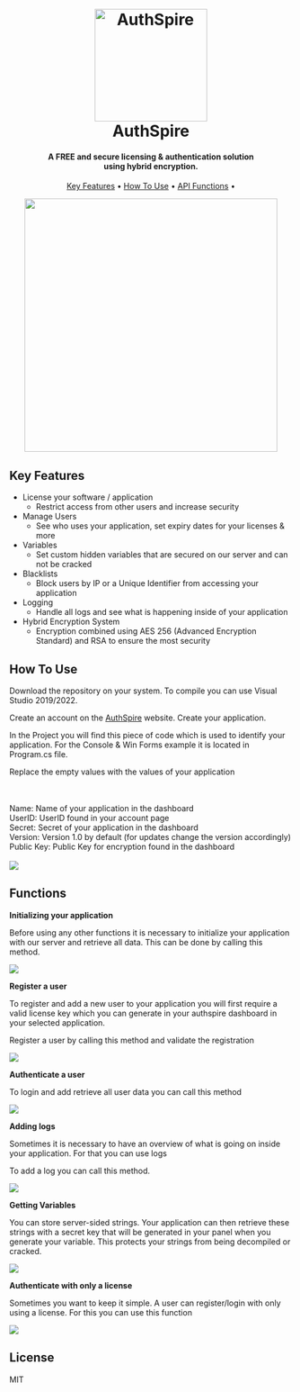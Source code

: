 
<h1 align="center">
  <br>
  <a href="https://authspire.com"><img src="https://i.ibb.co/KxvFZ5B/logo.png" alt="AuthSpire" width="200"></a>
  <br>
  AuthSpire
  <br>
</h1>

<h4 align="center">A FREE and secure licensing & authentication solution<br>using hybrid encryption.</h4>

<p align="center">
  <a href="#key-features">Key Features</a> •
  <a href="#how-to-use">How To Use</a> •
  <a href="#functions">API Functions</a> •
</p>

<div align="center">
    <img src="https://media.giphy.com/media/V6v60D0r4St0xXNJqo/giphy.gif" width="450"> 
</div>


## Key Features

* License your software / application
  - Restrict access from other users and increase security
* Manage Users
  - See who uses your application, set expiry dates for your licenses & more
* Variables
  - Set custom hidden variables that are secured on our server and can not be cracked
* Blacklists
  - Block users by IP or a Unique Identifier from accessing your application
* Logging
  - Handle all logs and see what is happening inside of your application
* Hybrid Encryption System
  - Encryption combined using AES 256 (Advanced Encryption Standard) and RSA to ensure the most security

## How To Use

Download the repository on your system. To compile you can use Visual Studio 2019/2022. 

Create an account on the <a href="https://authspire.com/sign-up">AuthSpire</a> website.
Create your application.


In the Project you will find this piece of code which is used to identify your application.
For the Console & Win Forms example it is located in Program.cs file.

Replace the empty values with the values of your application


<br>
<br>
Name: Name of your application in the dashboard<br>
UserID: UserID found in your account page<br>
Secret: Secret of your application in the dashboard<br>
Version: Version 1.0 by default (for updates change the version accordingly)<br>
Public Key: Public Key for encryption found in the dashboard<br>
<br>

<img src="https://i.ibb.co/Xtm9nJd/Screenshot-2022-12-04-061841.png">

## Functions

<b>Initializing your application</b>

Before using any other functions it is necessary to initialize your application with our server and retrieve all data.
This can be done by calling this method.

<img src="https://i.ibb.co/f93jbf0/init.png">

<b>Register a user</b>

To register and add a new user to your application you will first require a valid license key which you can generate in 
your authspire dashboard in your selected application.

Register a user by calling this method and validate the registration

<img src="https://i.ibb.co/tPzBY8v/register.png">


<b>Authenticate a user</b>

To login and add retrieve all user data you can call this method

<img src="https://i.ibb.co/84Rjb42/login.png">


<b>Adding logs</b>

Sometimes it is necessary to have an overview of what is going on inside your application. For that you can use logs

To add a log you can call this method.

<img src="https://i.ibb.co/xGDtGBM/addlog.png">

<b>Getting Variables</b>

You can store server-sided strings. Your application can then retrieve these strings with a secret key that will be generated in your panel
when you generate your variable. This protects your strings from being decompiled or cracked.

<img src="https://i.ibb.co/dt49vrD/variable.png">

<b>Authenticate with only a license</b>

Sometimes you want to keep it simple. A user can register/login with only using a license. For this you can use this function

<img src="https://i.ibb.co/pxPx4cw/licenseonly.png">

## License

MIT
